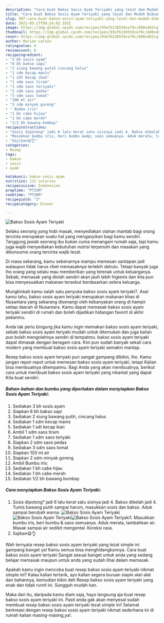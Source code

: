 ```yaml
---
description: "Cara buat Bakso Sosis Ayam Teriyaki yang lezat dan Mudah Dibuat"
title: "Cara buat Bakso Sosis Ayam Teriyaki yang lezat dan Mudah Dibuat"
slug: 997-cara-buat-bakso-sosis-ayam-teriyaki-yang-lezat-dan-mudah-dibuat
date: 2021-05-27T09:24:03.355Z
image: https://img-global.cpcdn.com/recipes/93efb138559ce79c/680x482cq70/bakso-sosis-ayam-teriyaki-foto-resep-utama.jpg
thumbnail: https://img-global.cpcdn.com/recipes/93efb138559ce79c/680x482cq70/bakso-sosis-ayam-teriyaki-foto-resep-utama.jpg
cover: https://img-global.cpcdn.com/recipes/93efb138559ce79c/680x482cq70/bakso-sosis-ayam-teriyaki-foto-resep-utama.jpg
author: Marian Larson
ratingvalue: 4
reviewcount: 6
recipeingredient:
- "3 bh sosis ayam"
- "6 bh bakso sapi"
- "2 siung bawang putih cincang halus"
- "1 sdm kecap manis"
- "1 sdt kecap ikan"
- "1 sdm saos tiram"
- "1 sdm saos teriyaki"
- "2 sdm saos pedas"
- "3 sdm saos tomat"
- "100 ml air"
- "2 sdm minyak goreng"
- " Bumbu iris"
- "1 bh cabe hijau"
- "1 bh cabe merah"
- "1/2 bh bawang bombay"
recipeinstructions:
- "Sosis dipotong² jadi 6 lalu kerat satu sisinya jadi 4. Bakso dibelah jadi 4. Tumis bawang putih sampai harum, masukkan sosis dan bakso. Aduk sampai berubah warna."
- "Masukkan bumbu iris, beri bumbu &amp; saos semuanya. Aduk merata, tambahkan air. Masak sampai air sedikit mengental. Koreksi rasa."
- "Sajikan😋👌"
categories:
- Resep
tags:
- bakso
- sosis
- ayam

katakunci: bakso sosis ayam 
nutrition: 111 calories
recipecuisine: Indonesian
preptime: "PT23M"
cooktime: "PT36M"
recipeyield: "3"
recipecategory: Dinner

---
```



![Bakso Sosis Ayam Teriyaki](https://img-global.cpcdn.com/recipes/93efb138559ce79c/680x482cq70/bakso-sosis-ayam-teriyaki-foto-resep-utama.jpg)

Selaku seorang yang hobi masak, menyediakan olahan mantab bagi orang tercinta merupakan suatu hal yang mengasyikan bagi kamu sendiri. Tanggung jawab seorang ibu bukan cuma menangani rumah saja, tapi kamu juga wajib menyediakan kebutuhan nutrisi terpenuhi dan masakan yang dikonsumsi orang tercinta wajib lezat.

Di masa  sekarang, kamu sebenarnya mampu memesan santapan jadi walaupun tidak harus ribet memasaknya terlebih dahulu. Tetapi banyak juga lho orang yang selalu mau memberikan yang terenak untuk keluarganya. Sebab, memasak yang diolah sendiri akan jauh lebih higienis dan kita pun bisa menyesuaikan makanan tersebut berdasarkan selera keluarga. 



Mungkinkah kamu salah satu penyuka bakso sosis ayam teriyaki?. Asal kamu tahu, bakso sosis ayam teriyaki merupakan makanan khas di Nusantara yang sekarang disenangi oleh kebanyakan orang di hampir setiap daerah di Nusantara. Kamu dapat memasak bakso sosis ayam teriyaki sendiri di rumah dan boleh dijadikan hidangan favorit di akhir pekanmu.

Anda tak perlu bingung jika kamu ingin memakan bakso sosis ayam teriyaki, sebab bakso sosis ayam teriyaki mudah untuk ditemukan dan juga kalian pun boleh mengolahnya sendiri di tempatmu. bakso sosis ayam teriyaki dapat dimasak dengan beragam cara. Kini pun sudah banyak sekali cara modern yang membuat bakso sosis ayam teriyaki semakin mantap.

Resep bakso sosis ayam teriyaki pun sangat gampang dibikin, lho. Kamu jangan repot-repot untuk memesan bakso sosis ayam teriyaki, tetapi Kalian bisa membuatnya ditempatmu. Bagi Anda yang akan membuatnya, berikut cara untuk membuat bakso sosis ayam teriyaki yang nikamat yang dapat Kita buat sendiri.

<!--inarticleads1-->

##### Bahan-bahan dan bumbu yang diperlukan dalam menyiapkan Bakso Sosis Ayam Teriyaki:

1. Sediakan 3 bh sosis ayam
1. Siapkan 6 bh bakso sapi
1. Sediakan 2 siung bawang putih, cincang halus
1. Sediakan 1 sdm kecap manis
1. Sediakan 1 sdt kecap ikan
1. Ambil 1 sdm saos tiram
1. Sediakan 1 sdm saos teriyaki
1. Siapkan 2 sdm saos pedas
1. Sediakan 3 sdm saos tomat
1. Siapkan 100 ml air
1. Siapkan 2 sdm minyak goreng
1. Ambil  Bumbu iris:
1. Sediakan 1 bh cabe hijau
1. Sediakan 1 bh cabe merah
1. Sediakan 1/2 bh bawang bombay




<!--inarticleads2-->

##### Cara menyiapkan Bakso Sosis Ayam Teriyaki:

1. Sosis dipotong² jadi 6 lalu kerat satu sisinya jadi 4. Bakso dibelah jadi 4. Tumis bawang putih sampai harum, masukkan sosis dan bakso. Aduk sampai berubah warna.
<img src="https://img-global.cpcdn.com/steps/192817054bf3bae6/160x128cq70/bakso-sosis-ayam-teriyaki-langkah-memasak-1-foto.jpg" alt="Bakso Sosis Ayam Teriyaki"><img src="https://img-global.cpcdn.com/steps/d3496e9c06d73646/160x128cq70/bakso-sosis-ayam-teriyaki-langkah-memasak-1-foto.jpg" alt="Bakso Sosis Ayam Teriyaki"><img src="https://img-global.cpcdn.com/steps/b30798c7f0711edf/160x128cq70/bakso-sosis-ayam-teriyaki-langkah-memasak-1-foto.jpg" alt="Bakso Sosis Ayam Teriyaki">1. Masukkan bumbu iris, beri bumbu &amp; saos semuanya. Aduk merata, tambahkan air. Masak sampai air sedikit mengental. Koreksi rasa.
1. Sajikan😋👌




Wah ternyata resep bakso sosis ayam teriyaki yang lezat simple ini gampang banget ya! Kamu semua bisa menghidangkannya. Cara buat bakso sosis ayam teriyaki Sangat sesuai banget untuk anda yang sedang belajar memasak maupun untuk anda yang sudah lihai dalam memasak.

Apakah kamu ingin mencoba buat resep bakso sosis ayam teriyaki nikmat simple ini? Kalau kalian tertarik, ayo kalian segera buruan siapin alat-alat dan bahannya, kemudian bikin deh Resep bakso sosis ayam teriyaki yang enak dan tidak rumit ini. Sungguh mudah kan. 

Maka dari itu, daripada kamu diam saja, hayo langsung aja buat resep bakso sosis ayam teriyaki ini. Pasti anda gak akan menyesal sudah membuat resep bakso sosis ayam teriyaki lezat simple ini! Selamat berkreasi dengan resep bakso sosis ayam teriyaki nikmat sederhana ini di rumah kalian masing-masing,ya!.

